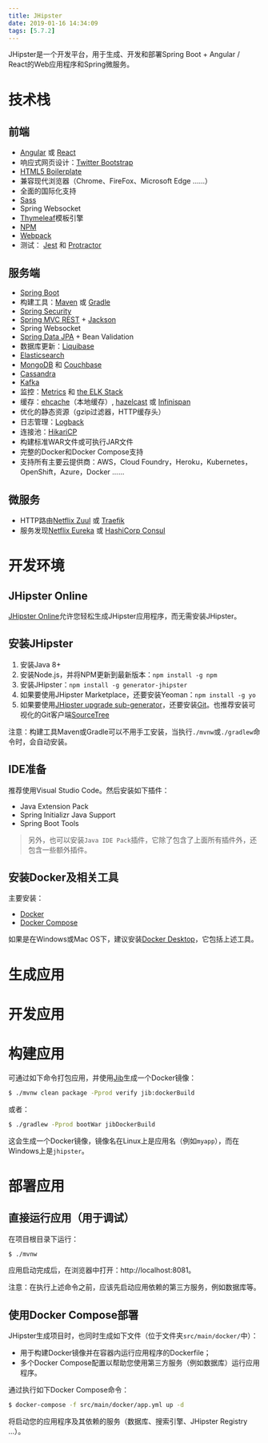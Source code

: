 ```yaml
---
title: JHipster
date: 2019-01-16 14:34:09
tags: [5.7.2]
---
```


JHipster是一个开发平台，用于生成、开发和部署Spring Boot + Angular / React的Web应用程序和Spring微服务。

# 技术栈

## 前端

- [Angular](https://angular.io/) 或 [React](https://reactjs.org/)
- 响应式网页设计：[Twitter Bootstrap](https://getbootstrap.com/)
- [HTML5 Boilerplate](http://html5boilerplate.com/)
- 兼容现代浏览器（Chrome、FireFox、Microsoft Edge ......）
- 全面的国际化支持
- [Sass](https://www.npmjs.com/package/node-sass)
- Spring Websocket
- [Thymeleaf](http://www.thymeleaf.org/)模板引擎
- [NPM](https://www.npmjs.com/get-npm)
- [Webpack](https://webpack.js.org/)
- 测试： [Jest](https://facebook.github.io/jest/) 和 [Protractor](http://www.protractortest.org/)

## 服务端

- [Spring Boot](https://projects.spring.io/spring-boot/)
- 构建工具：[Maven](https://maven.apache.org/) 或 [Gradle](http://www.gradle.org/)
- [Spring Security](https://docs.spring.io/spring-security/site/index.html)
- [Spring MVC REST](https://spring.io/guides/gs/rest-service/) + [Jackson](https://github.com/FasterXML/jackson)
- Spring Websocket
- [Spring Data JPA](https://projects.spring.io/spring-data-jpa/) + Bean Validation
- 数据库更新：[Liquibase](http://www.liquibase.org/)
- [Elasticsearch](https://github.com/elastic/elasticsearch)
- [MongoDB](https://www.mongodb.org/) 和 [Couchbase](https://www.couchbase.com/)
- [Cassandra](https://cassandra.apache.org/)
- [Kafka](https://kafka.apache.org/)
- 监控：[Metrics](http://metrics.dropwizard.io/) 和 [the ELK Stack](https://www.elastic.co/products)
- 缓存：[ehcache](http://ehcache.org/)（本地缓存）, [hazelcast](http://www.hazelcast.com/) 或 [Infinispan](http://infinispan.org/)
- 优化的静态资源（gzip过滤器，HTTP缓存头）
- 日志管理：[Logback](http://logback.qos.ch/)
- 连接池：[HikariCP](https://github.com/brettwooldridge/HikariCP)
- 构建标准WAR文件或可执行JAR文件
- 完整的Docker和Docker Compose支持
- 支持所有主要云提供商：AWS，Cloud Foundry，Heroku，Kubernetes，OpenShift，Azure，Docker ......

## 微服务

- HTTP路由[Netflix Zuul](https://github.com/Netflix/zuul) 或 [Traefik](https://traefik.io/)
- 服务发现[Netflix Eureka](https://github.com/Netflix/eureka) 或 [HashiCorp Consul](https://www.consul.io/)

# 开发环境

## JHipster Online

[JHipster Online](https://start.jhipster.tech/)允许您轻松生成JHipster应用程序，而无需安装JHipster。

## 安装JHipster

1. 安装Java 8+
2. 安装Node.js，并将NPM更新到最新版本：`npm install -g npm`
3. 安装JHipster：`npm install -g generator-jhipster`
4. 如果要使用JHipster Marketplace，还要安装Yeoman：`npm install -g yo`
5.  如果要使用[JHipster upgrade sub-generator](https://www.jhipster.tech/upgrading-an-application/)，还要安装[Git](https://git-scm.com/)。也推荐安装可视化的Git客户端[SourceTree](https://www.sourcetreeapp.com/)

注意：构建工具Maven或Gradle可以不用手工安装，当执行`./mvnw`或`./gradlew`命令时，会自动安装。

## IDE准备

推荐使用Visual Studio Code。然后安装如下插件：

- Java Extension Pack
- Spring Initializr Java Support
- Spring Boot Tools

> 另外，也可以安装`Java IDE Pack`插件，它除了包含了上面所有插件外，还包含一些额外插件。

## 安装Docker及相关工具

主要安装：

- [Docker](https://docs.docker.com/installation/#installation)
- [Docker Compose](https://docs.docker.com/compose/install)

如果是在Windows或Mac OS下，建议安装[Docker Desktop](https://www.docker.com/products/docker-desktop)，它包括上述工具。

# 生成应用

# 开发应用

# 构建应用

可通过如下命令打包应用，并使用[Jib](https://github.com/GoogleContainerTools/jib)生成一个Docker镜像：

```bash
$ ./mvnw clean package -Pprod verify jib:dockerBuild
```

或者：

```bash
$ ./gradlew -Pprod bootWar jibDockerBuild
```

这会生成一个Docker镜像，镜像名在Linux上是应用名（例如`myapp`），而在Windows上是`jhipster`。



# 部署应用

## 直接运行应用（用于调试）

在项目根目录下运行：

```bash
$ ./mvnw
```

应用启动完成后，在浏览器中打开：http://localhost:8081。

注意：在执行上述命令之前，应该先启动应用依赖的第三方服务，例如数据库等。

## 使用Docker Compose部署

JHipster生成项目时，也同时生成如下文件（位于文件夹`src/main/docker/`中）：

- 用于构建Docker镜像并在容器内运行应用程序的Dockerfile；
- 多个Docker Compose配置以帮助您使用第三方服务（例如数据库）运行应用程序。

通过执行如下Docker Compose命令：

```bash
$ docker-compose -f src/main/docker/app.yml up -d
```

将启动您的应用程序及其依赖的服务（数据库、搜索引擎、JHipster Registry ...）。

